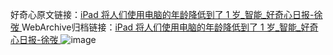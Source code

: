 好奇心原文链接：[iPad 将人们使用电脑的年龄降低到了 1 岁_智能_好奇心日报-徐弢 ](https://www.qdaily.com/articles/11680.html)
WebArchive归档链接：[iPad 将人们使用电脑的年龄降低到了 1 岁_智能_好奇心日报-徐弢 ](http://web.archive.org/web/20190623170926/https://www.qdaily.com/articles/11680.html)
![image](http://ww3.sinaimg.cn/large/007d5XDply1g3wah3iwt3j30u02mw7wh)